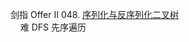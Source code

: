 剑指 Offer II 048. [序列化与反序列化二叉树](https://leetcode.cn/problems/h54YBf/)  
&nbsp;&nbsp;&nbsp;&nbsp;难  DFS 先序遍历
